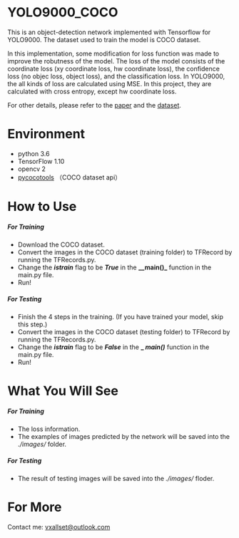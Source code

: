 # YOLO9000_COCO
This is an object-detection network implemented with Tensorflow for YOLO9000. The dataset used to train the model is COCO dataset. 

In this implementation, some modification for loss function was made to improve the robutness of the model.   The loss of the model consists of the coordinate loss (xy coordinate loss, hw coordinate loss), the confidence loss (no objec loss, object loss), and the classification loss. In YOLO9000, the all kinds of loss are calculated using MSE. In this project, they are calculated with cross entropy, except hw coordinate loss. 

For other details, please refer to the  [paper](https://pjreddie.com/darknet/yolo/) and the [dataset](http://cocodataset.org/).

# Environment
- python 3.6
- TensorFlow 1.10
- opencv 2
- [pycocotools](https://pypi.org/project/pycocotools/2.0.0/) （COCO dataset api）

# How to Use
##### For Training
- Download the COCO dataset.
- Convert the images in the COCO dataset (training folder) to TFRecord by running the TFRecords.py.
- Change the **_istrain_** flag to be **_True_** in the **__main()_** function in the main.py file.
- Run!
##### For Testing
- Finish the 4 steps in the training. (If you have trained your model, skip this step.)
- Convert the images in the COCO dataset (testing folder) to TFRecord by running the TFRecords.py.
- Change the **_istrain_** flag to be **_False_** in the **_ _main()_** function in the main.py file.
- Run!

# What You Will See
##### For Training
- The loss information.
- The examples of images predicted by the network will be saved into the _./images/_ folder.
##### For Testing
- The result of testing images will be saved into the _./images/_ floder.

# For More
Contact me: vxallset@outlook.com

